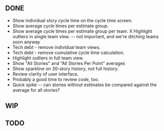DONE
----
* Show individual story cycle time on the cycle time screen.
* Show average cycle times per estimate group.
* Show average cycle times per estimate group per team.
X Highlight outliers in single team view. -- not important, and we're ditching teams soon anyway
* Tech debt - remove individual team views.
* Tech debt - remove cumulative cycle time calculation.
* Highlight outliers in full team view.
* Show "All Stories" and "All Stories Per Point" averages
* Show sparkline on 30-story history, not full history.
* Review clarity of user interface.
* Probably a good time to review code, too.
* Quick spike -- can stories without estimates be compared against the average for all stories?

WIP
---

 TODO
----
